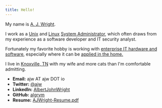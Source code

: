 ```yaml
---
title: Hello!
---
```

My name is [A. J. Wright](http://ajw.io).

I work as a [Unix](https://en.wikipedia.org/wiki/Unix) and [Linux](https://en.wikipedia.org/?title=Linux) [System Administrator](https://en.wikipedia.org/?title=System_administrator), which often draws from my experience as a software developer and IT security analyst.  

Fortunately my favorite hobby is working with [enterprise IT hardware and software](https://www.reddit.com/r/homelab/wiki/introduction), especially where it can be [applied in the home.](https://en.wikipedia.org/wiki/Home_automation)

I live in [Knoxville, TN](https://en.wikipedia.org/wiki/Knoxville,_Tennessee) with my wife and more cats than I'm comfortable admitting.

- __Email:__ ajw AT ajw DOT io
- __Twitter:__ [@ajw](https://twitter.com/ajw)
- __LinkedIn:__ [AlbertJohnWright](https://linkedin.com/in/albertjohnwright)
- __GitHub:__ [algrym](https://github.com/algrym)
- __Resume:__ [AJWright-Resume.pdf](AJWright-Resume.pdf)
